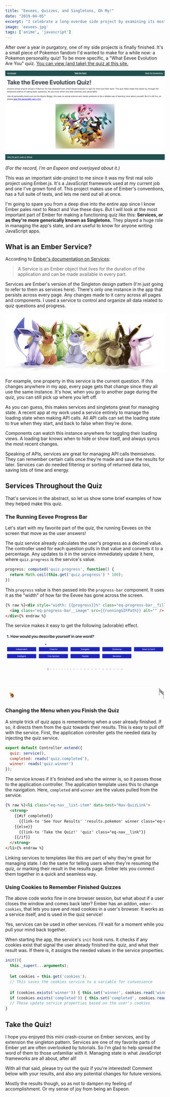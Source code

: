 ```yaml
---
title: "Eevees, Quizzes, and Singletons, Oh My!"
date: "2019-04-05"
excerpt: "I celebrate a long-overdue side project by examining its most important pieces - services, singletons, and which Eeveelution matches my personality."
image: 'eevees.jpg'
tags: ['anime', 'javascript']
---
```

After over a year in purgatory, one of my side projects is finally finished. It's a small piece of Pokemon fandom I'd wanted to make for a while now: a Pokemon personality quiz! To be more specific, a "What Eevee Evolution Are You" quiz. [You can view (and take) the quiz at this site.](https://eeveequiz.com/)

![The homepage of the "What Eeveelution Are You" quiz site.](/assets/images/posts/eevee-quizzes-singletons/eeveelution_home.png)

_(For the record, I'm an Espeon and overjoyed about it.)_

This was an important side-project to me since it was my first real solo project using Ember.js. It's a JavaScript framework used at my current job and one I've grown fond of. This project makes use of Ember's conventions, has a full suite of tests, and lets me nerd out all at once.

I'm going to spare you from a deep dive into the entire app since I know Ember pales next to React and Vue these days. But I will look at the most important part of Ember for making a functioning quiz like this: **Services, or as they're more generically known as Singletons.** They played a huge role in managing the app's state, and are useful to know for anyone writing JavaScript apps.

## What is an Ember Service?

According to [Ember's documentation on Services](https://guides.emberjs.com/release/applications/services/):

> A Service is an Ember object that lives for the duration of the application and can be made available in every part.

Services are Ember's version of the Singleton design pattern (I'm just going to refer to them as services here). There's only one instance in the app that persists across every page. Any changes made to it carry across all pages and components. I used a service to control and organize all data related to quiz questions and progress.

![A drawing of all the Eevee evolutions sitting together](/assets/images/posts/eevee-quizzes-singletons/eevee_art.jpeg)

For example, one property in this service is the current question. If this changes anywhere in my app, every page gets that change since they all use the same instance. It's how, when you go to another page during the quiz, you can still pick up where you left off.

As you can guess, this makes services and singletons great for managing state. A recent app at my work used a service entirely to manage the loading state when making API calls. All API calls can set the loading state to true when they start, and back to false when they're done.

Components can watch this instance anywhere for toggling their loading views. A loading bar knows when to hide or show itself, and always syncs the most recent changes.

Speaking of APIs, services are great for managing API calls themselves. They can remember certain calls once they're made and save the results for later. Services can do needed filtering or sorting of returned data too, saving lots of time and energy.

## Services Throughout the Quiz

That's services in the abstract, so let us show some brief examples of how they helped make this quiz.

### The Running Eevee Progress Bar

Let's start with my favorite part of the quiz, the running Eevees on the screen that move as the user answers!

The quiz service already calculates the user's progress as a decimal value. The controller used for each question pulls in that value and converts it to a percentage. Any updates to it in the service immediately update it here, where `quiz.progress` is the service's value.

```javascript
progress: computed('quiz.progress', function() {
  return Math.ceil(this.get('quiz.progress') * 100);
})
```

This `progress` value is then passed into the `progress-bar` component. It uses it as the "width" of how far the Eevee has gone across the screen.

```html
{% raw %}<div style="width: {{progress}}%" class="eq-progress-bar__fill">
  <img class="eq-progress-bar__image" src={{runningGIFPath}} alt="" />
</div>{% endraw %}
```

The service makes it easy to get the following (adorable) effect.

![A GIF showing different Eevees running across the screen as a user completes the quiz.](/assets/images/posts/eevee-quizzes-singletons/quiz_flow.gif)

### Changing the Menu when you Finish the Quiz

A simple trick of quiz apps is remembering when a user already finished. If so, it directs them from the quiz towards their results. This is easy to pull off with the service. First, the application controller gets the needed data by injecting the quiz service.

```javascript
export default Controller.extend({
  quiz: service(),
  completed: reads('quiz.completed'),
  winner: reads('quiz.winner')
});
```

The service knows if it's finished and who the winner is, so it passes those to the application controller. The application template uses this to change the navigation. Here, `completed` and `winner` are the values pulled from the service.

```html
{% raw %}<li class="eq-nav__list-item" data-test="Nav-QuizLink">
  <strong>
    {{#if completed}}
      {{link-to 'See Your Results' 'results.pokemon' winner class="eq-nav__link"}}
    {{else}}
      {{link-to 'Take the Quiz!' 'quiz' class="eq-nav__link"}}
    {{/if}}
  </strong>
</li>{% endraw %}
```

Linking services to templates like this are part of why they're great for managing state. I do the same for telling users when they're resuming the quiz, or marking their result in the results page. Ember lets you connect them together in a quick and seamless way.

### Using Cookies to Remember Finished Quizzes

The above code works fine in one browser session, but what about if a user closes the window and comes back later? Ember has an addon, `ember-cookies`, that lets you save and read cookies in a user's browser. It works as a service itself, and is used in the quiz service!

Yes, services can be used in other services. I'll wait for a moment while you pull your mind back together.

When starting the app, the service's `init` hook runs. It checks if any cookies exist that signal the user already finished the quiz, and what their result was. If there is, it assigns the needed values in the service properties.

```javascript
init(){
  this._super(...arguments);

  let cookies = this.get('cookies');
  // This saves the cookies service to a variable for convenience

  if (cookies.exists('winner')) { this.set('winner', cookies.read('winner')); }
  if (cookies.exists('completed')) { this.set('completed', cookies.read('completed')); }
  // These update service properties based on the user's cookies
}
```

## Take the Quiz!

I hope you enjoyed this mini crash-course on Ember services, and by extension the singleton pattern. Services are one of my favorite parts of Ember yet are often overlooked by tutorials. So I'm glad to help spread the word of them to those unfamiliar with it. Managing state is what JavaScript frameworks are all about, after all!

With all that said, please try out the quiz if you're interested! Comment below with your results, and also any potential changes for future versions.

Mostly the results though, so as not to dampen my feeling of accomplishment. Or my sense of joy from being an Espeon.
